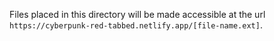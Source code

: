 Files placed in this directory will be made accessible at the url `https://cyberpunk-red-tabbed.netlify.app/[file-name.ext]`.
